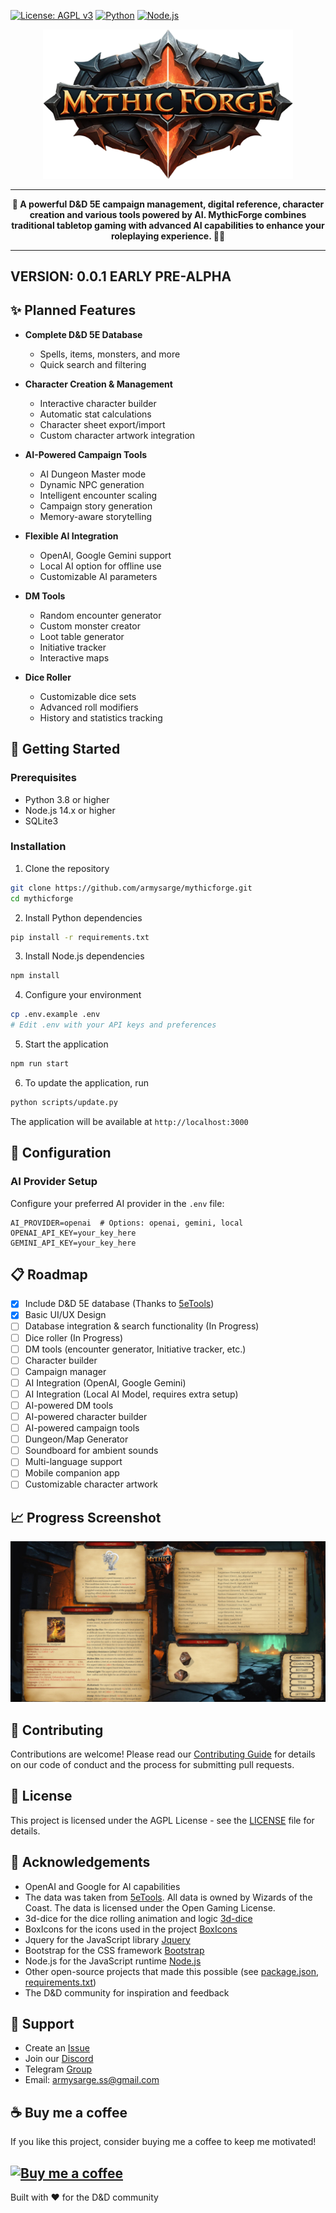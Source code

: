 
[![License: AGPL v3](https://img.shields.io/badge/License-AGPL%20v3-blue.svg)](https://www.gnu.org/licenses/agpl-3.0)
[![Python](https://img.shields.io/badge/Python-3.8+-blue.svg)](https://www.python.org/downloads/)
[![Node.js](https://img.shields.io/badge/Node.js-14.x+-green.svg)](https://nodejs.org/)

<div align="center">
  <img src="public/assets/images/logo-big.webp" alt="MythicForge Logo" width="400px">
</div>

---

<div align="center">
  <strong>🏰 A powerful D&D 5E campaign management, digital reference, character creation and various tools powered by AI. MythicForge combines traditional tabletop gaming with advanced AI capabilities to enhance your roleplaying experience. 🧙‍♂️</strong>
</div>

---

## VERSION: 0.0.1 EARLY PRE-ALPHA

## ✨ Planned Features

- **Complete D&D 5E Database**
  - Spells, items, monsters, and more
  - Quick search and filtering

- **Character Creation & Management**
  - Interactive character builder
  - Automatic stat calculations
  - Character sheet export/import
  - Custom character artwork integration

- **AI-Powered Campaign Tools**
  - AI Dungeon Master mode
  - Dynamic NPC generation
  - Intelligent encounter scaling
  - Campaign story generation
  - Memory-aware storytelling

- **Flexible AI Integration**
  - OpenAI, Google Gemini support
  - Local AI option for offline use
  - Customizable AI parameters

- **DM Tools**
  - Random encounter generator
  - Custom monster creator
  - Loot table generator
  - Initiative tracker
  - Interactive maps

- **Dice Roller**
  - Customizable dice sets
  - Advanced roll modifiers
  - History and statistics tracking

## 🚀 Getting Started

### Prerequisites

- Python 3.8 or higher
- Node.js 14.x or higher
- SQLite3

### Installation

1. Clone the repository
```bash
git clone https://github.com/armysarge/mythicforge.git
cd mythicforge
```

2. Install Python dependencies
```bash
pip install -r requirements.txt
```

3. Install Node.js dependencies
```bash
npm install
```

4. Configure your environment
```bash
cp .env.example .env
# Edit .env with your API keys and preferences
```

5. Start the application
```bash
npm run start
```

6. To update the application, run
```bash
python scripts/update.py
```

The application will be available at `http://localhost:3000`

## 🔧 Configuration

### AI Provider Setup

Configure your preferred AI provider in the `.env` file:

```env
AI_PROVIDER=openai  # Options: openai, gemini, local
OPENAI_API_KEY=your_key_here
GEMINI_API_KEY=your_key_here
```

<!--### Local AI Setup

For offline AI functionality:
1. Download the required models using `python scripts/download_local_models.py`
2. Enable local AI mode in settings-->

## 📋 Roadmap

- [x] Include D&D 5E database (Thanks to [5eTools](https://5e.tools/))
- [x] Basic UI/UX Design
- [ ] Database integration & search functionality (In Progress)
- [ ] Dice roller (In Progress)
- [ ] DM tools (encounter generator,  Initiative tracker, etc.)
- [ ] Character builder
- [ ] Campaign manager
- [ ] AI Integration (OpenAI, Google Gemini)
- [ ] AI Integration (Local AI Model, requires extra setup)
- [ ] AI-powered DM tools
- [ ] AI-powered character builder
- [ ] AI-powered campaign tools
- [ ] Dungeon/Map Generator
- [ ] Soundboard for ambient sounds
- [ ] Multi-language support
- [ ] Mobile companion app
- [ ] Customizable character artwork

<!--## 📚 Documentation

For detailed documentation, visit our [Wiki](https://github.com/armysarge/MythicForge/wiki)-->

## 📈 Progress Screenshot

![Progress](progress.jpg)

## 🤝 Contributing

Contributions are welcome! Please read our [Contributing Guide](CONTRIBUTING.md) for details on our code of conduct and the process for submitting pull requests.

## 📄 License

This project is licensed under the AGPL License - see the [LICENSE](LICENSE) file for details.

## 🙏 Acknowledgements

- OpenAI and Google for AI capabilities
- The data was taken from [5eTools](https://5e.tools/).
All data is owned by Wizards of the Coast.
The data is licensed under the Open Gaming License.
- 3d-dice for the dice rolling animation and logic [3d-dice](https://github.com/3d-dice)
- BoxIcons for the icons used in the project [BoxIcons](https://boxicons.com/)
- Jquery for the JavaScript library [Jquery](https://jquery.com/)
- Bootstrap for the CSS framework [Bootstrap](https://getbootstrap.com/)
- Node.js for the JavaScript runtime [Node.js](https://nodejs.org/)
- Other open-source projects that made this possible (see [package.json](package.json), [requirements.txt](requirements.txt))
- The D&D community for inspiration and feedback

## 💬 Support

- Create an [Issue](https://github.com/armysarge/mythicforge/issues)
- Join our [Discord](https://discord.gg/G5W2QZBevz)
- Telegram [Group](https://t.me/+jg68TLcxyl9kYWI8)
- Email: armysarge.ss@gmail.com

## ☕ Buy me a coffee

If you like this project, consider buying me a coffee to keep me motivated!

[![Buy me a coffee](https://img.buymeacoffee.com/button-api/?text=Buy%20me%20a%20coffee&emoji=&slug=armysarge&button_colour=FFDD00&font_colour=000000&font_family=Cookie&outline_colour=000000&coffee_colour=ffffff)](https://buymeacoffee.com/armysarge)
---

Built with ❤️ for the D&D community